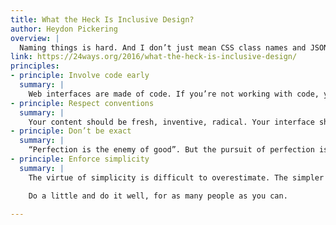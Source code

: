 ```yaml
---
title: What the Heck Is Inclusive Design?
author: Heydon Pickering
overview: |
  Naming things is hard. And I don’t just mean CSS class names and JSON properties. Finding the right term for what we do with the time we spend awake and out of bed turns out to be really hard too.
link: https://24ways.org/2016/what-the-heck-is-inclusive-design/
principles:
- principle: Involve code early
  summary: |
    Web interfaces are made of code. If you’re not working with code, you’re not working on the interface. That’s not to say there’s anything wrong with sketching or paper prototyping — in fact, I recommend paper prototyping in my book on inclusive design. Just work with code as soon as you can, and think about code even before that. Maintain a pattern library of coded solutions and omit any solutions that don’t adhere to basic accessibility guidelines.
- principle: Respect conventions
  summary: |
    Your content should be fresh, inventive, radical. Your interface shouldn’t. Adopt accepted conventions in the appearance, placement and coding of interface elements. Users aren’t there to experience interface design; they’re there to use an interface. In other words: stop showing off (unless, of course, the brief is to experiment with new paradigms in interface design, for an audience of interface design researchers).
- principle: Don’t be exact
  summary: |
    “Perfection is the enemy of good”. But the pursuit of perfection isn’t just to be avoided because nothing ever gets finished. Exacting design also makes things inflexible and brittle. If your design depends on elements retaining precise coordinates, they’ll break easily when your users start adjusting font settings or zooming. Choose not to position elements exactly or give them fixed, “magic number” dimensions. Make less decisions in the interface so your users can make more decisions for it.
- principle: Enforce simplicity
  summary: |
    The virtue of simplicity is difficult to overestimate. The simpler an interface is, the easier it is to use for all kinds of users. Simpler interfaces require less code to make too, so there’s an obvious performance advantage. There are many design decisions that require user research, but keeping things simple is always the right thing to do. Not simplified or simple-seeming or simplistic, but simple.

    Do a little and do it well, for as many people as you can.

---
```

